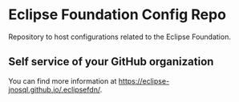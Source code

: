 # Eclipse Foundation Config Repo

Repository to host configurations related to the Eclipse Foundation.

## Self service of your GitHub organization

You can find more information at <https://eclipse-jnosql.github.io/.eclipsefdn/>.
